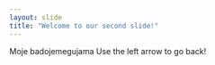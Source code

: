```yaml
---
layout: slide
title: "Welcome to our second slide!"
---
```

Moje badojemegujama
Use the left arrow to go back!
